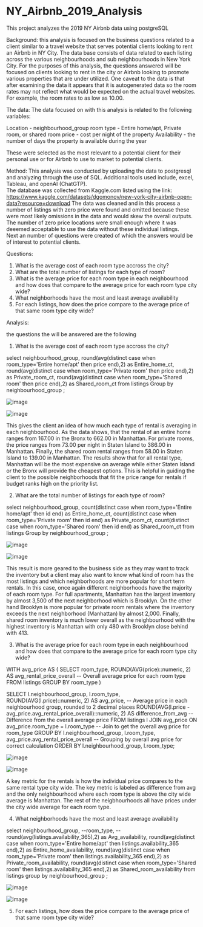 # NY_Airbnb_2019_Analysis
This project analyzes the 2019 NY Airbnb data using postgreSQL

Background:
this analysis is focused on the business questions related to a client similar to a travel website that serves potential clients looking to rent an Airbnb in NY City.  The data base consists of data related to each listing across the various neighbourhoods and sub neighbourhoods in New York City.  For the purposes of this analysis, the questions answered will be focused on clients looking to rent in the city or Airbnb looking to promote various properties that are under utilized.  One caveat to the data is that after examining the data it appears that it is autogenerated data so the room rates may not reflect what would be expected on the actual travel websites.  For example, the room rates to as low as 10.00.  


The data:
The data focused on with this analysis is related to the following variables:

Location - neighbourhood_group 
room type - Entire home/apt, Private room, or shared room
price - cost per night of the property
Availability - the number of days the property is available during the year

These were selected as the most relevant to a potential client for their personal use or for Airbnb to use to market to potential clients.


Method:
This analysis was conducted by uploading the data to postgresql and analyzing through the use of SQL.  Additional tools used include, excel, Tableau, and openAI (ChatGTP).  
The database was collected from Kaggle.com listed using the link: https://www.kaggle.com/datasets/dgomonov/new-york-city-airbnb-open-data?resource=download 
The data was cleaned and in this process a number of listings with zero price were found and omitted because these were most likely omissions in the data and would skew the overall outputs.  
The number of zero price locations were small enough where it was deeemed acceptable to use the data without these individual listings.  
Next an number of questions were created of which the answers would be of interest to potential clients.



Questions:
1. What is the average cost of each room type accross the city?
2. What are the total number of listings for each type of room?
3. What is the average price for each room type in each neighbourhood and how does that compare to the average price for each room type city wide?
4. What neighborhoods have the most and least average availability
6. For each listings, how does the price compare to the average price of that same room type city wide?


Analysis:

the questions the will be answered are the following

1. What is the average cost of each room type accross the city?


select
	neighbourhood_group,
	round(avg(distinct case when room_type='Entire home/apt' then price end),2) as Entire_home_ct,
	round(avg(distinct case when room_type='Private room' then price end),2) as Private_room_ct,
	round(avg(distinct case when room_type='Shared room' then price end),2) as Shared_room_ct
from 
	listings
Group by 
	neighbourhood_group
;


![image](https://github.com/user-attachments/assets/e00e44b0-573b-4d41-8df6-0020231ef2f1)


![image](https://github.com/user-attachments/assets/1768265a-4d53-44cb-ae20-a615d531f20b)



This gives the client an idea of how much each type of rental is averaging in each neighbourhood.  As the data shows, that the rental of an entire home ranges from 167.00 in the Bronx to 662.00 in Manhattan.  For private rooms, the price ranges from 73.00 per night in Staten Island to 386.00 in Manhattan.  Finally, the shared room rental ranges from 58.00 in Staten Island to 139.00 in Manhattan.  The results show that for all rental type, Manhattan will be the most expensive on average while either Staten Island or the Bronx will provide the cheapest options.  This is helpful in guiding the client to the possible neighborhoods that fit the price range for rentals if budget ranks high on the priority list.  



2. What are the total number of listings for each type of room?

select
	neighbourhood_group,
 	count(distinct case when room_type='Entire home/apt' then id end) as Entire_home_ct,
	count(distinct case when room_type='Private room' then id end) as Private_room_ct,
	count(distinct case when room_type='Shared room' then id end) as Shared_room_ct
from 
	listings
Group by 
	neighbourhood_group
;


![image](https://github.com/user-attachments/assets/94987bd6-0e3c-45da-8a14-5cde3dfec1d4)


![image](https://github.com/user-attachments/assets/722bf047-9a3b-4710-9870-fa39f27ec197)


This result is more geared to the business side as they may want to track the inventory but a client may also want to know what kind of room has the most listings and which neighborhoods are more popular for short term rentals.  In  this case, once again different neighborhoods have the majority of each room type.  For full apartments, Manhattan has the largest inventory by almost 3,500 of the next neighborhood which is Brooklyn.  On the other hand Brooklyn is more popular for private room rentals where the inventory exceeds the next neighborhood (Manhattan) by almost 2,000.  Finally, shared room inventory is much lower overall as the neighbourhood with the highest inventory is Manhattan with only 480 with Brooklyn close behind with 413.   

3.  What is the average price for each room type in each neighbourhood and how does that compare to the average price for each room type city wide?


WITH avg_price AS (
    SELECT
        room_type,
        ROUND(AVG(price)::numeric, 2) AS avg_rental_price_overall  -- Overall average price for each room type
    FROM 
        listings
    GROUP BY 
        room_type
)

SELECT 
    l.neighbourhood_group,
    l.room_type,
    ROUND(AVG(l.price)::numeric, 2) AS avg_price,  -- Average price in each neighbourhood group, rounded to 2 decimal places
    ROUND(AVG(l.price - avg_price.avg_rental_price_overall)::numeric, 2) AS difference_from_avg  -- Difference from the overall average price
FROM 
    listings l
JOIN 
    avg_price ON avg_price.room_type = l.room_type  -- Join to get the overall avg price for room_type
GROUP BY 
    l.neighbourhood_group,
    l.room_type,
    avg_price.avg_rental_price_overall  -- Grouping by overall avg price for correct calculation
ORDER BY 
    l.neighbourhood_group, 
    l.room_type;

![image](https://github.com/user-attachments/assets/6cb762df-1a74-4ee3-b51d-5d5b142d9d65)


![image](https://github.com/user-attachments/assets/07e219a3-da71-4f96-b545-dbe335c7dc71)

A key metric for the rentals is how the individual price compares to the same rental type city wide.  The key metric is labeled as difference from avg and the only neighbourhood where each room type is above the city wide average is Manhattan.  The rest of the neigbhourhoods all have prices under the city wide average for each room type.    


4.  What neighborhoods have the most and least average availability

select 
	neighbourhood_group,
	--room_type,
	--round(avg(listings.availability_365),2) as Avg_availability,
	round(avg(distinct case when room_type='Entire home/apt' then listings.availability_365 end),2) as Entire_home_availability,
	round(avg(distinct case when room_type='Private room' then listings.availability_365 end),2) as Private_room_availability,
	round(avg(distinct case when room_type='Shared room' then listings.availability_365 end),2) as Shared_room_availability
from 
	listings
group by
	neighbourhood_group
;

![image](https://github.com/user-attachments/assets/f649688d-e95f-4f34-a6a7-5005f7bd823b)


![image](https://github.com/user-attachments/assets/c2dc732d-24a4-4a12-9cec-072ca409b193)






5. For each listings, how does the price compare to the average price of that same room type city wide?







